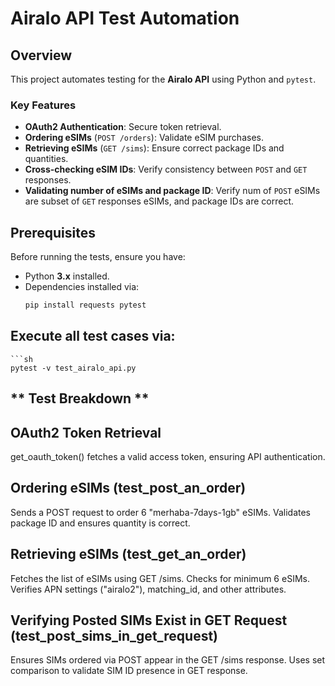 # Airalo API Test Automation

## Overview  
This project automates testing for the **Airalo API** using Python and `pytest`.  

### **Key Features**  
- **OAuth2 Authentication**: Secure token retrieval.  
- **Ordering eSIMs** (`POST /orders`): Validate eSIM purchases.  
- **Retrieving eSIMs** (`GET /sims`): Ensure correct package IDs and quantities.  
- **Cross-checking eSIM IDs**: Verify consistency between `POST` and `GET` responses.  
- **Validating number of eSIMs and package ID**: Verify num of `POST` eSIMs are subset of `GET` responses eSIMs, and package IDs are correct. 

## Prerequisites  
Before running the tests, ensure you have:  
- Python **3.x** installed.  
- Dependencies installed via:  
  ```sh
  pip install requests pytest 

## Execute all test cases via:

    ```sh 
    pytest -v test_airalo_api.py

## ** Test Breakdown **
## OAuth2 Token Retrieval
get_oauth_token() fetches a valid access token, ensuring API authentication.

## Ordering eSIMs (test_post_an_order)
Sends a POST request to order 6 "merhaba-7days-1gb" eSIMs.
Validates package ID and ensures quantity is correct.

## Retrieving eSIMs (test_get_an_order)
Fetches the list of eSIMs using GET /sims.
Checks for minimum 6 eSIMs.
Verifies APN settings ("airalo2"), matching_id, and other attributes.

## Verifying Posted SIMs Exist in GET Request (test_post_sims_in_get_request)
Ensures SIMs ordered via POST appear in the GET /sims response.
Uses set comparison to validate SIM ID presence in GET response.